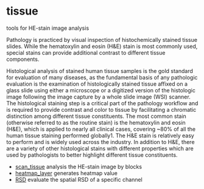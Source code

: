 # tissue

tools for HE-stain image analysis
 
 Pathology is practiced by visual inspection of histochemically stained tissue slides. 
 While the hematoxylin and eosin (H&E) stain is most commonly used, special stains can
 provide additional contrast to different tissue components.
 
 Histological analysis of stained human tissue samples is the gold standard for evaluation 
 of many diseases, as the fundamental basis of any pathologic evaluation is the examination
 of histologically stained tissue affixed on a glass slide using either a microscope or 
 a digitized version of the histologic image following the image capture by a whole slide
 image (WSI) scanner. The histological staining step is a critical part of the pathology
 workflow and is required to provide contrast and color to tissue by facilitating a chromatic 
 distinction among different tissue constituents. The most common stain (otherwise referred 
 to as the routine stain) is the hematoxylin and eosin (H&E), which is applied to nearly 
 all clinical cases, covering ~80% of all the human tissue staining performed globally1. 
 The H&E stain is relatively easy to perform and is widely used across the industry. 
 In addition to H&E, there are a variety of other histological stains with different
 properties which are used by pathologists to better highlight different tissue 
 constituents.

+ [scan_tissue](tissue/scan_tissue.1) analysis the HE-stain image by blocks
+ [heatmap_layer](tissue/heatmap_layer.1) generates heatmap value
+ [RSD](tissue/RSD.1) evaluate the spatial RSD of a specific channel
